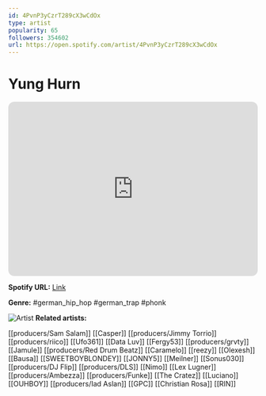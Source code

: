 ```yaml
---
id: 4PvnP3yCzrT289cX3wCdOx
type: artist
popularity: 65
followers: 354602
url: https://open.spotify.com/artist/4PvnP3yCzrT289cX3wCdOx
---
```

# Yung Hurn

<iframe style="border-radius:12px" src="https://open.spotify.com/embed/artist/4PvnP3yCzrT289cX3wCdOx" width="100%" height="352" frameBorder="0" allowfullscreen="" allow="autoplay; clipboard-write; encrypted-media; fullscreen; picture-in-picture" loading="lazy"></iframe>

**Spotify URL:** [Link](https://open.spotify.com/artist/4PvnP3yCzrT289cX3wCdOx)

**Genre:**  #german_hip_hop #german_trap #phonk

![Artist](https://i.scdn.co/image/ab6761610000e5ebe5af9e397dac2539cb5066b0)
**Related artists:**

[[producers/Sam Salam]]
[[Casper]]
[[producers/Jimmy Torrio]]
[[producers/riico]]
[[Ufo361]]
[[Data Luv]]
[[Fergy53]]
[[producers/grvty]]
[[Jamule]]
[[producers/Red Drum Beatz]]
[[Caramelo]]
[[reezy]]
[[Olexesh]]
[[Bausa]]
[[SWEETBOYBLONDEY]]
[[JONNY5]]
[[Meilner]]
[[Sonus030]]
[[producers/DJ Flip]]
[[producers/DLS]]
[[Nimo]]
[[Lex Lugner]]
[[producers/Ambezza]]
[[producers/Funke]]
[[The Cratez]]
[[Luciano]]
[[OUHBOY]]
[[producers/Iad Aslan]]
[[GPC]]
[[Christian Rosa]]
[[RIN]]
